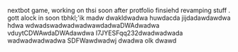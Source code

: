 nextbot game, working on thsi soon after protfolio finsiehd revamping stuff
.
gott alock in soon tbhkl;'ik
madw
dwakldwadwa
huwdacda
jijdadawdawdwa hdwa
wdwadswadwadwadwawdadwaDWAdwadwa
vduytCDWAwdaDWAdawdwa
I7JYESFqq232dwadwadwada
wadwadwadwadwa
SDFWawdwadwj
dwadwa
olk
dwawd
